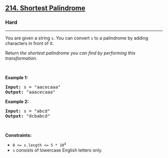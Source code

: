 <h2><a href="https://leetcode.com/problems/shortest-palindrome/description/?envType=daily-question&envId=2024-09-20">214. Shortest Palindrome</a></h2><h3>Hard</h3><hr><p>You are given a string <code>s</code>. You can convert <code>s</code> to a <span data-keyword="palindrome-string">palindrome</span> by adding characters in front of it.</p>

<p>Return <em>the shortest palindrome you can find by performing this transformation</em>.</p>

<p>&nbsp;</p>
<p><strong class="example">Example 1:</strong></p>
<pre><strong>Input:</strong> s = "aacecaaa"
<strong>Output:</strong> "aaacecaaa"
</pre><p><strong class="example">Example 2:</strong></p>
<pre><strong>Input:</strong> s = "abcd"
<strong>Output:</strong> "dcbabcd"
</pre>
<p>&nbsp;</p>
<p><strong>Constraints:</strong></p>

<ul>
	<li><code>0 &lt;= s.length &lt;= 5 * 10<sup>4</sup></code></li>
	<li><code>s</code> consists of lowercase English letters only.</li>
</ul>
